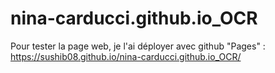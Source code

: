 # nina-carducci.github.io_OCR

Pour tester la page web, je l'ai déployer avec github "Pages" : https://sushib08.github.io/nina-carducci.github.io_OCR/
